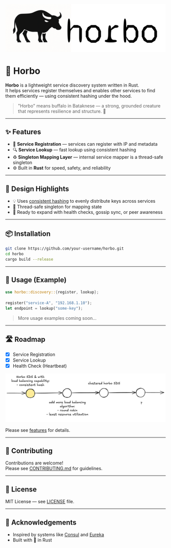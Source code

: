 ![Horbo Logo](./assets/images/horbo-github.png)

# 🐃 Horbo

**Horbo** is a lightweight service discovery system written in Rust.  
It helps services register themselves and enables other services to find them efficiently — using consistent hashing under the hood.

> "Horbo" means buffalo in Bataknese — a strong, grounded creature that represents resilience and structure. 🐃

---

## ✨ Features

- 📝 **Service Registration** — services can register with IP and metadata
- 🔍 **Service Lookup** — fast lookup using consistent hashing
- ♻️ **Singleton Mapping Layer** — internal service mapper is a thread-safe singleton
- ⚙️ Built in **Rust** for speed, safety, and reliability


---

## 🧠 Design Highlights

- 💡 Uses [consistent hashing](https://en.wikipedia.org/wiki/Consistent_hashing) to evenly distribute keys across services
- 🧵 Thread-safe singleton for mapping state
- 🚀 Ready to expand with health checks, gossip sync, or peer awareness

---

## 📦 Installation

```bash
git clone https://github.com/your-username/horbo.git
cd horbo
cargo build --release
```

---

## 🧪 Usage (Example)

```rust
use horbo::discovery::{register, lookup};

register("service-A", "192.168.1.10");
let endpoint = lookup("some-key");
```

> More usage examples coming soon...

---

## 🛣 Roadmap

- [x] Service Registration
- [x] Service Lookup
- [x] Health Check (Heartbeat)

![Horbo Timeline](./assets/images/horbo_timeline.png)

Please see [features](./FEATURES.md) for details.

---

## 🤝 Contributing

Contributions are welcome!  
Please see [CONTRIBUTING.md](./CONTRIBUTING.md) for guidelines.

---

## 📄 License

MIT License — see [LICENSE](./LICENSE) file.

---

## 🙏 Acknowledgements

- Inspired by systems like [Consul](https://www.consul.io/) and [Eureka](https://github.com/Netflix/eureka)
- Built with 💛 in Rust

